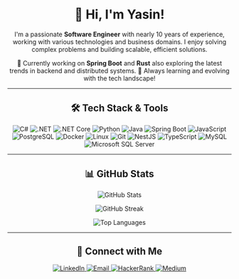 <div align="center">
  <h1>👋 Hi, I'm Yasin!</h1>
  <p>
    I'm a passionate <strong>Software Engineer</strong> with nearly 10 years of
    experience, working with various technologies and business domains. I enjoy
    solving complex problems and building scalable, efficient solutions.
  </p>
  <p>
    🌱 Currently working on <strong>Spring Boot</strong> and <strong>Rust</strong> also exploring the
    latest trends in backend and distributed systems. 🚀 Always learning and
    evolving with the tech landscape!
  </p>
  <hr />

  <h2>🛠️ Tech Stack & Tools</h2>
  <p>
    <img
      src="https://img.shields.io/badge/C%23-239120?style=for-the-badge&logo=c-sharp&logoColor=white"
      alt="C#"
    />
    <img
      src="https://img.shields.io/badge/.NET-512BD4?style=for-the-badge&logo=dotnet&logoColor=white"
      alt=".NET"
    />
    <img
      src="https://img.shields.io/badge/.NET%20Core-5C2D91?style=for-the-badge&logo=dotnet&logoColor=white"
      alt=".NET Core"
    />
    <img
      src="https://img.shields.io/badge/Python-3776AB?style=for-the-badge&logo=python&logoColor=white"
      alt="Python"
    />
    <img
      src="https://img.shields.io/badge/Java-007396?style=for-the-badge&logo=java&logoColor=white"
      alt="Java"
    />
    <img
      src="https://img.shields.io/badge/Spring_Boot-6DB33F?style=for-the-badge&logo=spring&logoColor=white"
      alt="Spring Boot"
    />
    <img
      src="https://img.shields.io/badge/JavaScript-F7DF1E?style=for-the-badge&logo=javascript&logoColor=black"
      alt="JavaScript"
    />
    <img
      src="https://img.shields.io/badge/PostgreSQL-336791?style=for-the-badge&logo=postgresql&logoColor=white"
      alt="PostgreSQL"
    />
    <img
      src="https://img.shields.io/badge/Docker-2496ED?style=for-the-badge&logo=docker&logoColor=white"
      alt="Docker"
    />
    <img
      src="https://img.shields.io/badge/Linux-FCC624?style=for-the-badge&logo=linux&logoColor=black"
      alt="Linux"
    />
    <img
      src="https://img.shields.io/badge/Git-F05032?style=for-the-badge&logo=git&logoColor=white"
      alt="Git"
    />
    <img
      src="https://img.shields.io/badge/NestJS-E0234E?style=for-the-badge&logo=nestjs&logoColor=white"
      alt="NestJS"
    />
    <img
      src="https://img.shields.io/badge/TypeScript-3178C6?style=for-the-badge&logo=typescript&logoColor=white"
      alt="TypeScript"
    />
    <img
      src="https://img.shields.io/badge/MySQL-4479A1?style=for-the-badge&logo=mysql&logoColor=white"
      alt="MySQL"
    />
    <img
      src="https://img.shields.io/badge/Microsoft%20SQL%20Server-CC2927?style=for-the-badge&logo=microsoft-sql-server&logoColor=white"
      alt="Microsoft SQL Server"
    />
  </p>

  <hr />

  <h2>📊 GitHub Stats</h2>
  <p>
    <img
      src="https://github-readme-stats.vercel.app/api?username=bobyasin&show_icons=true&theme=radical"
      alt="GitHub Stats"
      style="max-width: 100%"
    />
  </p>
  <p>
    <img
      src="https://github-readme-streak-stats.herokuapp.com?user=bobyasin&theme=radical&date_format=M%20j%5B%2C%20Y%5D"
      alt="GitHub Streak"
      style="max-width: 100%"
    />
  </p>
  <p>
    <img
      src="https://github-readme-stats.vercel.app/api/top-langs/?username=bobyasin&layout=compact&theme=radical&hide=html,css&langs_count=8"
      alt="Top Languages"
      style="max-width: 100%"
    />
  </p>

  <hr />

  <h2>🔗 Connect with Me</h2>
  <p>
    <a
      href="https://linkedin.com/in/yasinbabaoglu" target="_blank"
    >
      <img
        src="https://img.shields.io/badge/LinkedIn-0077B5?style=for-the-badge&logo=linkedin&logoColor=white"
        alt="LinkedIn"
      />
    </a>
    <a href="mailto:bob_yasin@hotmail.com">
      <img
        src="https://img.shields.io/badge/Email-D14836?style=for-the-badge&logo=gmail&logoColor=white"
        alt="Email"
      />
    </a>
   <a href="https://www.hackerrank.com/profile/yasinbabaoglu55" target="_blank">
    <img src="https://img.shields.io/badge/HackerRank-2EC866?style=for-the-badge&logo=hackerrank&logoColor=white" alt="HackerRank"/>
  </a>
  <a href="https://medium.com/@yasinbabaoglu" target="_blank">
     <img src="https://img.shields.io/badge/Medium-000000?style=for-the-badge&logo=medium&logoColor=white" alt="Medium">
  </a>
  </p>
</div>
